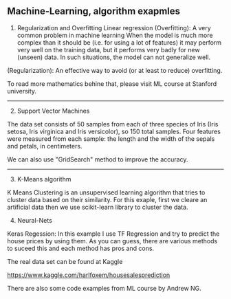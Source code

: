 Machine-Learning, algorithm exapmles
-------------------------------------------------------------
1) Regularization and Overfitting Linear regression
   (Overfitting):
    A very common problem in machine learning
    When the model is much more complex than it should be (i.e. for using a lot of features)
        it may perform very well on the training data,
        but it performs very badly for new (unseen) data.
    In such situations, the model can not generalize well.


  (Regularization): An effective way to avoid (or at least to reduce) overfitting.

To read more mathematics behine that, please visit ML course at Stanford university.

------------------------------------------------------------   
  2) Support Vector Machines 
   
  The data set consists of 50 samples from each of three species of Iris (Iris setosa, Iris virginica and Iris versicolor), so 150 total samples. Four features were measured from each sample: the length and the width of the sepals and petals, in centimeters.

  We can also use "GridSearch" method to improve the accuracy.

-------------------------------------------------------------

 3) K-Means algorithm 

K Means Clustering is an unsupervised learning algorithm that tries to cluster data based on their similarity. For this exaple, first we cleare an artificial data 
then we use scikit-learn library to cluster the data.

 4) Neural-Nets 

Keras Regession: In this example I use TF Regression and try to predict the house prices by using them. As you can guess, there are various methods to suceed this and each method has pros and cons.

The real data set can be found at Kaggle

https://www.kaggle.com/harlfoxem/housesalesprediction


There are also some code examples from ML course by Andrew NG.
